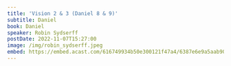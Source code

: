 ```yaml
---
title: 'Vision 2 & 3 (Daniel 8 & 9)'
subtitle: Daniel
book: Daniel
speaker: Robin Sydserff
postDate: 2022-11-07T15:27:00
image: /img/robin_sydserff.jpeg
embed: https://embed.acast.com/616749934b50e300121f47a4/6387e6e9a5aab90011add9e0?theme=light&subscribe=false
---
```

